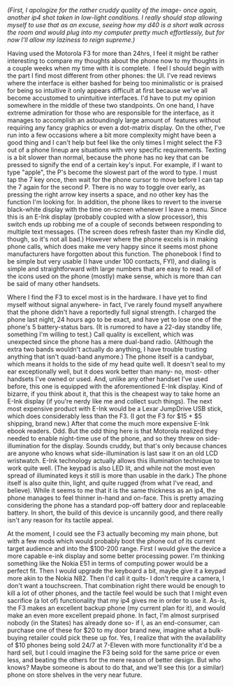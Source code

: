 _(First, I apologize for the rather cruddy quality of the image- once again, another ip4 shot taken in low-light conditions. I really should stop allowing myself to use that as an excuse, seeing how my d40 is a short walk across the room and would plug into my computer pretty much effortlessly, but for now I'll allow my laziness to reign supreme.)_

Having used the Motorola F3 for more than 24hrs, I feel it might be rather interesting to compare my thoughts about the phone now to my thoughts in a couple weeks when my time with it is complete.  I feel I should begin with the part I find most different from other phones: the UI. I've read reviews where the interface is either bashed for being too minimalistic or is praised for being so intuitive it only appears difficult at first because we've all become accustomed to unintuitive interfaces. I'd have to put my opinion somewhere in the middle of these two standpoints. On one hand, I have extreme admiration for those who are responsible for the interface, as it manages to accomplish an astoundingly large amount of  features without requiring any fancy graphics or even a dot-matrix display. On the other, I've run into a few occasions where a bit more complexity might have been a good thing and I can't help but feel like the only times I might select the F3 out of a phone lineup are situations with very specific requirements. Texting is a bit slower than normal, because the phone has no key that can be pressed to signify the end of a certain key's input. For example, if I want to type "apple", the P's become the slowest part of the word to type. I must tap the 7 key once, then wait for the phone cursor to move before I can tap the 7 again for the second P. There is no way to toggle over early, as pressing the right arrow key inserts a space, and no other key has the function I'm looking for. In addition, the phone likes to revert to the inverse black-white display with the time on-screen whenever I leave a menu. Since this is an E-Ink display (probably coupled with a slow processor), this switch ends up robbing me of a couple of seconds between responding to multiple text messages. (The screen does refresh faster than my Kindle did, though, so it's not all bad.) However where the phone excels is in making phone calls, which does make me very happy since it seems most phone manufacturers have forgotten about this function. The phonebook I find to be simple but very usable (I have under 100 contacts, FYI), and dialing is simple and straightforward with large numbers that are easy to read. All of the icons used on the phone (mostly) make sense, which is more than can be said of many other handsets.

Where I find the F3 to excel most is in the hardware. I have yet to find myself without signal anywhere- in fact, I've rarely found myself anywhere that the phone didn't have a reportedly full signal strength. I charged the phone last night, 24 hours ago to be exact, and have yet to lose one of the phone's 5 battery-status bars. (It is rumored to have a 22-day standby life, something I'm willing to test.) Call quality is excellent, which was unexpected since the phone has a mere dual-band radio. (Although the extra two bands wouldn't actually do anything, I have trouble trusting anything that isn't quad-band anymore.) The phone itself is a candybar, which means it holds to the side of my head quite well. It doesn't seal to my ear exceptionally well, but it does work better than many- no, most- other handsets I've owned or used. And, unlike any other handset I've used before, this one is equipped with the aforementioned E-Ink display. Kind of bizarre, if you think about it, that this is the cheapest way to take home an E-Ink display (if you're nerdy like me and collect such things). The next most expensive product with E-Ink would be a Lexar JumpDrive USB stick, which does considerably less than the F3. (I got the F3 for $15 + $5 shipping, brand new.) After that come the much more expensive E-Ink ebook readers. Odd. But the odd thing here is that Motorola realized they needed to enable night-time use of the phone, and so they threw on side-illumination for the display. Sounds cruddy, but that's only because chances are anyone who knows what side-illumination is last saw it on an old LCD wristwatch. E-Ink technology actually allows this illumination technique to work quite well. (The keypad is also LED lit, and while not the most even spread of illuminated keys it still is more than usable in the dark.) The phone itself is also quite thin, light, and quite rugged (from what I've read, and believe). While it seems to me that it is the same thickness as an ip4, the phone manages to feel thinner in-hand and on-face. This is pretty amazing considering the phone has a standard pop-off battery door and replaceable battery. In short, the build of this device is uncannily good, and there really isn't any reason for its tactile appeal.

At the moment, I could see the F3 actually becoming my main phone, but with a few mods which would probably boot the phone out of its current target audience and into the $100-200 range. First I would give the device a more capable e-ink display and some better processing power. I'm thinking something like the Nokia E51 in terms of computing power would be a perfect fit. Then I would upgrade the keyboard a bit, maybe give it a keypad more akin to the Nokia N82. Then I'd call it quits- I don't require a camera, I don't want a touchscreen. That combination right there would be enough to kill a lot of other phones, and the tactile feel would be such that I might even sacrifice (a lot of) functionality that my ip4 gives me in order to use it. As-is, the F3 makes an excellent backup phone (my current plan for it), and would make an even more excellent prepaid phone. In fact, I'm almost surprised nobody (in the States) has already done so- if I, as an end-consumer, can purchase one of these for $20 to my door brand new, imagine what a bulk-buying retailer could pick these up for. Yes, I realize that with the availability of $10 phones being sold 24/7 at 7-Eleven with more functionality it'd be a hard sell, but I could imagine the F3 being sold for the same price or even less, and beating the others for the mere reason of better design. But who knows? Maybe someone is about to do that, and we'll see this (or a similar) phone on store shelves in the very near future.